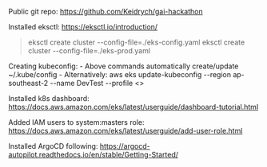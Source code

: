 Public git repo:  https://github.com/Keidrych/gai-hackathon

Installed eksctl: 
https://eksctl.io/introduction/

> eksctl create cluster --config-file=./eks-config.yaml
> eksctl create cluster --config-file=./eks-prod.yaml

Creating kubeconfig:
    - Above commands automatically create/update ~/.kube/config
    - Alternatively:  aws eks update-kubeconfig --region ap-southeast-2 --name DevTest --profile <<aws profile from aws configure>>


Installed k8s dashboard:  
https://docs.aws.amazon.com/eks/latest/userguide/dashboard-tutorial.html

Added IAM users to system:masters role: 
https://docs.aws.amazon.com/eks/latest/userguide/add-user-role.html

Installed ArgoCD following:
https://argocd-autopilot.readthedocs.io/en/stable/Getting-Started/


